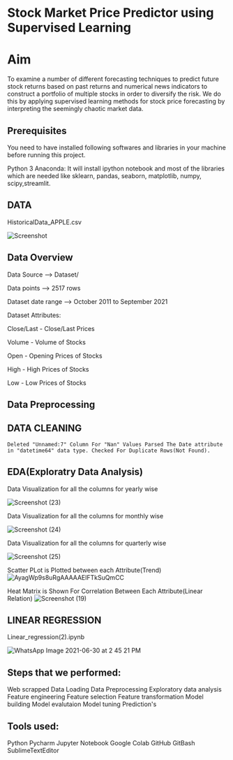 
# Stock Market Price Predictor using Supervised Learning
# Aim
To examine a number of different forecasting techniques to predict future stock returns based on past returns and numerical news indicators to construct a portfolio of multiple stocks in order to diversify the risk. We do this by applying supervised learning methods for stock price forecasting by interpreting the seemingly chaotic market data.

## Prerequisites

You need to have installed following softwares and libraries in your machine before running this project.

Python 3 Anaconda: It will install ipython notebook and most of the libraries which are needed like sklearn, pandas, seaborn, matplotlib, numpy, scipy,streamlit.

  
## DATA

HistoricalData_APPLE.csv

![Screenshot](https://user-images.githubusercontent.com/62774372/123954864-86029400-d9c6-11eb-8981-bddf30c2ba56.png)


## Data Overview

Data Source --> Dataset/

Data points --> 2517 rows

Dataset date range --> October 2011 to September 2021

Dataset Attributes:

Close/Last - Close/Last Prices

Volume - Volume of Stocks

Open - Opening Prices of Stocks

High - High Prices of Stocks

Low -  Low Prices of Stocks

## Data Preprocessing

## DATA CLEANING

    Deleted "Unnamed:7" Column For "Nan" Values Parsed The Date attribute in "datetime64" data type. Checked For Duplicate Rows(Not Found).

## EDA(Exploratry Data Analysis)

Data Visualization for all the columns for yearly wise

![Screenshot (23)](https://user-images.githubusercontent.com/62774372/123955329-1b9e2380-d9c7-11eb-839b-f54f9677c1f6.png)

Data Visualization for all the columns for monthly wise

![Screenshot (24)](https://user-images.githubusercontent.com/62774372/123955486-4a1bfe80-d9c7-11eb-9789-8d934598fbe5.png)

Data Visualization for all the columns for quarterly wise

![Screenshot (25)](https://user-images.githubusercontent.com/62774372/123955686-82234180-d9c7-11eb-9bd3-d5fdeb8a1cb7.png)


Scatter PLot is Plotted between each Attribute(Trend) 
![AyagWp9s8uRgAAAAAElFTkSuQmCC](https://user-images.githubusercontent.com/62774372/123956522-666c6b00-d9c8-11eb-9502-65c839802a2b.png)


Heat Matrix is Shown For Correlation Between Each Attribute(Linear Relation)
 ![Screenshot (19)](https://user-images.githubusercontent.com/62774372/123956726-a4698f00-d9c8-11eb-86ac-95ecd0987f3d.png)


## LINEAR REGRESSION 

Linear_regression(2).ipynb

![WhatsApp Image 2021-06-30 at 2 45 21 PM](https://user-images.githubusercontent.com/62774372/123957141-1215bb00-d9c9-11eb-9a09-08a714929a08.jpeg)





## Steps that we performed:

   Web scrapped
   Data Loading
   Data Preprocessing
   Exploratory data analysis
   Feature engineering
   Feature selection
   Feature transformation
   Model building
   Model evalutaion
   Model tuning
   Prediction's

## Tools used:

   Python
   Pycharm
   Jupyter Notebook
   Google Colab
   GitHub
   GitBash
   SublimeTextEditor 
